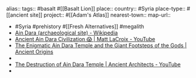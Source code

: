 alias::
tags:: #basalt #[[Basalt Lion]]
place:: 
country:: #Syria 
place-type:: #[[ancient site]]
project:: #[[Adam's Atlas]] 
nearest-town::
map-url::

- #Syria #prehistory #[[Fresh Alternatives]] #megalith
- [Ain Dara (archaeological site) - Wikipedia](https://en.wikipedia.org/wiki/Ain_Dara_%28archaeological_site%29)
- [Ancient Ain Dara Civilization 😱 | Matt LaCroix - YouTube](https://www.youtube.com/shorts/NFfq78a-heQ)
- [The Enigmatic Ain Dara Temple and the Giant Footsteps of the Gods | Ancient Origins](https://www.ancient-origins.net/ancient-places-asia/ain-dara-temple-001655)
-
- [The Destruction of Ain Dara Temple | Ancient Architects - YouTube](https://www.youtube.com/watch?v=bbQxHvBdwcc)
-